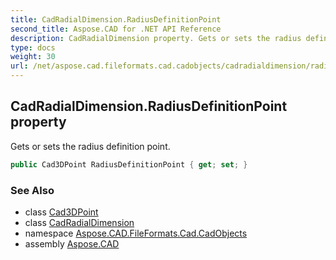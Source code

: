 ```yaml
---
title: CadRadialDimension.RadiusDefinitionPoint
second_title: Aspose.CAD for .NET API Reference
description: CadRadialDimension property. Gets or sets the radius definition point
type: docs
weight: 30
url: /net/aspose.cad.fileformats.cad.cadobjects/cadradialdimension/radiusdefinitionpoint/
---
```

## CadRadialDimension.RadiusDefinitionPoint property

Gets or sets the radius definition point.

```csharp
public Cad3DPoint RadiusDefinitionPoint { get; set; }
```

### See Also

* class [Cad3DPoint](../../cad3dpoint/)
* class [CadRadialDimension](../)
* namespace [Aspose.CAD.FileFormats.Cad.CadObjects](../../cadradialdimension/)
* assembly [Aspose.CAD](../../../)


